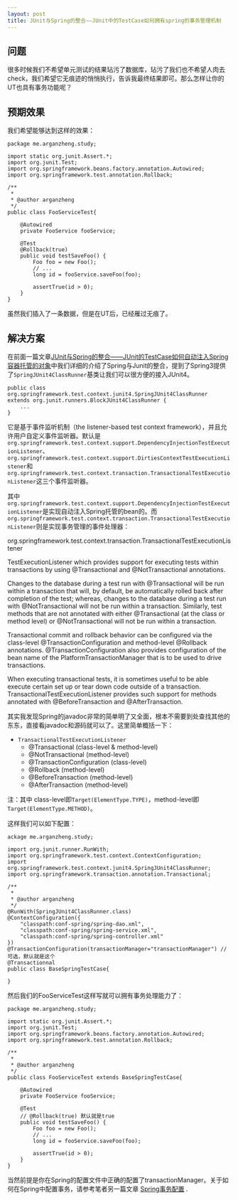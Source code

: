 ```yaml
---
layout: post
title: JUnit与Spring的整合——JUnit中的TestCase如何拥有spring的事务管理机制
---
```



## 问题

很多时候我们不希望单元测试的结果玷污了数据库，玷污了我们也不希望人肉去check，我们希望它无痕迹的悄悄执行，告诉我最终结果即可。那么怎样让你的UT也具有事务功能呢？

## 预期效果

我们希望能够达到这样的效果：

    package me.arganzheng.study;
	
	import static org.junit.Assert.*;
	import org.junit.Test;
	import org.springframework.beans.factory.annotation.Autowired;
	import org.springframework.test.annotation.Rollback;
	
	/**
	 *  
	 * @author arganzheng
	 */
	public class FooServiceTest{
	
		@Autowired
		private FooService fooService;
	
		@Test
		@Rollback(true)
		public void testSaveFoo() {
			Foo foo = new Foo();
			// ...
			long id = fooService.saveFoo(foo);
	
			assertTrue(id > 0);
		}
	}
	
虽然我们插入了一条数据，但是在UT后，已经雁过无痕了。

	
## 解决方案

在前面一篇文章[JUnit与Spring的整合——JUnit的TestCase如何自动注入Spring容器托管的对象](http://blog.arganzheng.me/posts/junit-and-spring-integration-ioc-autowire.html)中我们详细的介绍了Spring与Junit的整合，提到了Spring3提供了`SpringJUnit4ClassRunner`基类让我们可以很方便的接入JUnit4。    

    public class org.springframework.test.context.junit4.SpringJUnit4ClassRunner extends org.junit.runners.BlockJUnit4ClassRunner {
        ...
    }
    
它是基于事件监听机制（the listener-based test context framework），并且允许用户自定义事件监听器。默认是`org.springframework.test.context.support.DependencyInjectionTestExecutionListener`、`org.springframework.test.context.support.DirtiesContextTestExecutionListener`和`org.springframework.test.context.transaction.TransactionalTestExecutionListener`这三个事件监听器。

其中`org.springframework.test.context.support.DependencyInjectionTestExecutionListener`是实现自动注入Spring托管的bean的。而`org.springframework.test.context.transaction.TransactionalTestExecutionListener`则是实现事务管理的事件处理器：

>
org.springframework.test.context.transaction.TransactionalTestExecutionListener
>
>
TestExecutionListener which provides support for executing tests within transactions by using @Transactional and @NotTransactional annotations. 
>
Changes to the database during a test run with @Transactional will be run within a transaction that will, by default, be automatically rolled back after completion of the test; whereas, changes to the database during a test run with @NotTransactional will not be run within a transaction. Similarly, test methods that are not annotated with either @Transactional (at the class or method level) or @NotTransactional will not be run within a transaction. 
>
Transactional commit and rollback behavior can be configured via the class-level @TransactionConfiguration and method-level @Rollback annotations. @TransactionConfiguration also provides configuration of the bean name of the PlatformTransactionManager that is to be used to drive transactions. 
>
When executing transactional tests, it is sometimes useful to be able execute certain set up or tear down code outside of a transaction. TransactionalTestExecutionListener provides such support for methods annotated with @BeforeTransaction and @AfterTransaction. 

其实我发现Spring的javadoc非常的简单明了又全面，根本不需要到处查找其他的东东，直接看javadoc和源码就可以了。这里简单概括一下：

+ `TransactionalTestExecutionListener`
    + @Transactional (class-level & method-level)
    + @NotTransactional (method-level)        
    + @TransactionConfiguration (class-level)        
    + @Rollback (method-level)
    + @BeforeTransaction (method-level)
    + @AfterTransaction (method-level)

注：其中 class-level即`Target(ElementType.TYPE)`，method-level即`Target(ElementType.METHOD)`。

这样我们可以如下配置：

    ackage me.arganzheng.study;
	
	import org.junit.runner.RunWith;
    import org.springframework.test.context.ContextConfiguration;
    import org.springframework.test.context.junit4.SpringJUnit4ClassRunner;
    import org.springframework.transaction.annotation.Transactional;  
	
	/**
	 *  
	 * @author arganzheng
	 */
	@RunWith(SpringJUnit4ClassRunner.class)
    @ContextConfiguration({
	    "classpath:conf-spring/spring-dao.xml",
	    "classpath:conf-spring/spring-service.xml",
	    "classpath:conf-spring/spring-controller.xml"
    })
    @TransactionConfiguration(transactionManager="transactionManager") //可选，默认就是这个
    @Transactionnal
	public class BaseSpringTestCase{
	
    }

然后我们的FooServiceTest这样写就可以拥有事务处理能力了：

    package me.arganzheng.study;
	
	import static org.junit.Assert.*;
	import org.junit.Test;
	import org.springframework.beans.factory.annotation.Autowired;
	import org.springframework.test.annotation.Rollback;
	
	/**
	 *  
	 * @author arganzheng
	 */
	public class FooServiceTest extends BaseSpringTestCase{
	
		@Autowired
		private FooService fooService;
	
		@Test
		// @Rollback(true) 默认就是true
		public void testSaveFoo() {
			Foo foo = new Foo();
			// ...
			long id = fooService.saveFoo(foo);
	
			assertTrue(id > 0);
		}
	}

当然前提是你在Spring的配置文件中正确的配置了transactionManager。关于如何在Spring中配置事务，请参考笔者另一篇文章 [Spring事务配置]() .

